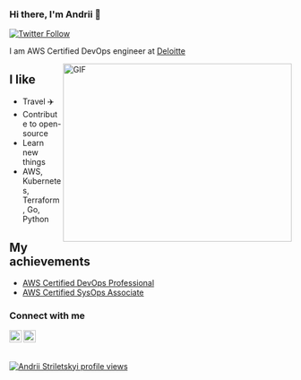 ### Hi there, I'm Andrii 👋

[![Twitter Follow](https://img.shields.io/twitter/follow/AStriletskyi?color=1DA1F2&logo=twitter&style=for-the-badge)](https://twitter.com/intent/follow?original_referer=https%3A%2F%2Fgithub.com%2FAStriletskyi&screen_name=astriletskyi)


I am AWS Certified DevOps engineer at <a href="https://www2.deloitte.com/us/en.html">Deloitte</a>

<img align="right" alt="GIF" src="https://github.com/Gapur/Gapur/blob/master/coding.gif?raw=true" width="408" height="318" />

## I like

- Travel :airplane: 
- Contribute to open-source
- Learn new things
- AWS, Kubernetes, Terraform, Go, Python

## My achievements

- <a href="https://www.credly.com/badges/bb0bc8e8-3027-42f1-b189-48778ff62c96?source=linked_in_profile">AWS Certified DevOps Professional</a>
- <a href="https://www.credly.com/badges/76922755-97b8-4272-beb7-adc60b3dc1c9">AWS Certified SysOps Associate</a>

### Connect with me

[<img align="left" alt="AStriletskyi | Twitter" width="22" src="https://cdn.jsdelivr.net/npm/simple-icons@v3/icons/twitter.svg" />][twitter]
[<img align="left" alt="Andrii Striletskyi | LinkedIn" width="22" src="https://cdn.jsdelivr.net/npm/simple-icons@v3/icons/linkedin.svg" />][linkedin]

[twitter]: https://twitter.com/AStriletskyi
[linkedin]: https://linkedin.com/in/andrii-striletskyi-a6519312a

&nbsp;
---
[![Andrii Striletskyi profile views](https://u8views.com/api/v1/github/profiles/24439612/views/day-week-month-total-count.svg)](https://u8views.com/github/AndreKapraty)

